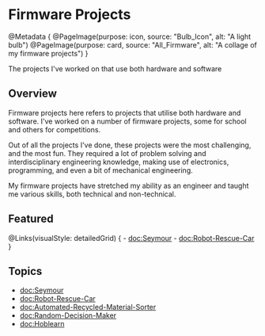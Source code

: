 # Firmware Projects

@Metadata {
    @PageImage(purpose: icon, source: "Bulb_Icon", alt: "A light bulb")
    @PageImage(purpose: card, source: "All_Firmware", alt: "A collage of my firmware projects")
}

The projects I've worked on that use both hardware and software

## Overview

Firmware projects here refers to projects that utilise both hardware and software. I've worked on a number of firmware projects, some
for school and others for competitions.

Out of all the projects I've done, these projects were the most challenging, and the most fun. They required a lot of problem solving and
interdisciplinary engineering knowledge, making use of electronics, programming, and even a bit of mechanical engineering.

My firmware projects have stretched my ability as an engineer and taught me various skills, both technical and non-technical.

## Featured

@Links(visualStyle: detailedGrid) {
    - <doc:Seymour>
    - <doc:Robot-Rescue-Car>
}

## Topics
- <doc:Seymour>
- <doc:Robot-Rescue-Car>
- <doc:Automated-Recycled-Material-Sorter>
- <doc:Random-Decision-Maker>
- <doc:Hoblearn>
